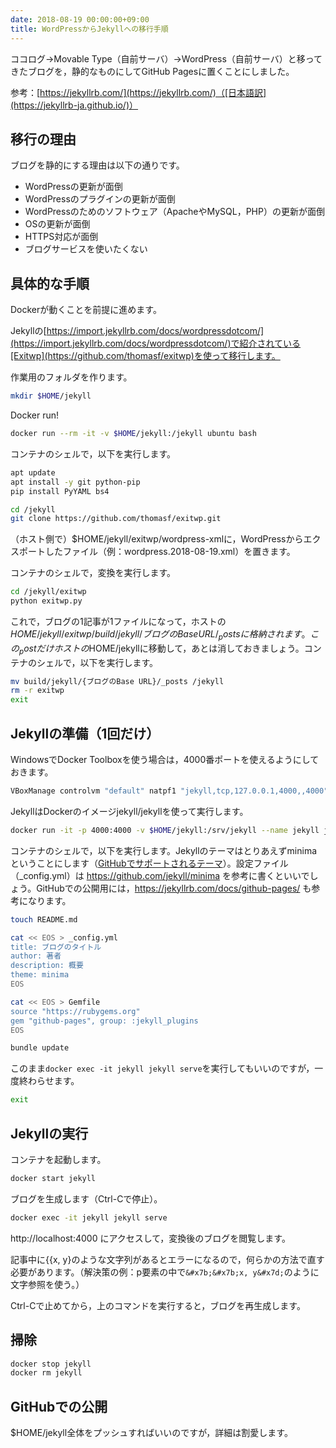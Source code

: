```yaml
---
date: 2018-08-19 00:00:00+09:00
title: WordPressからJekyllへの移行手順
---
```


ココログ→Movable Type（自前サーバ）→WordPress（自前サーバ）と移ってきたブログを，静的なものにしてGitHub Pagesに置くことにしました。

参考：[https://jekyllrb.com/](https://jekyllrb.com/)（[日本語訳](https://jekyllrb-ja.github.io/)）

## 移行の理由

ブログを静的にする理由は以下の通りです。

* WordPressの更新が面倒
* WordPressのプラグインの更新が面倒
* WordPressのためのソフトウェア（ApacheやMySQL，PHP）の更新が面倒
* OSの更新が面倒
* HTTPS対応が面倒
* ブログサービスを使いたくない


## 具体的な手順

Dockerが動くことを前提に進めます。

Jekyllの[https://import.jekyllrb.com/docs/wordpressdotcom/](https://import.jekyllrb.com/docs/wordpressdotcom/)で紹介されている[Exitwp](https://github.com/thomasf/exitwp)を使って移行します。

作業用のフォルダを作ります。

```bash
mkdir $HOME/jekyll
```

Docker run!

```bash
docker run --rm -it -v $HOME/jekyll:/jekyll ubuntu bash
```

コンテナのシェルで，以下を実行します。

```bash
apt update
apt install -y git python-pip
pip install PyYAML bs4

cd /jekyll
git clone https://github.com/thomasf/exitwp.git
```

（ホスト側で）$HOME/jekyll/exitwp/wordpress-xmlに，WordPressからエクスポートしたファイル（例：wordpress.2018-08-19.xml）を置きます。

コンテナのシェルで，変換を実行します。

```bash
cd /jekyll/exitwp
python exitwp.py
```

これで，ブログの1記事が1ファイルになって，ホストの$HOME/jekyll/exitwp/build/jekyll/{ブログのBase URL}/_posts に格納されます。この_postだけホストの$HOME/jekyllに移動して，あとは消しておきましょう。コンテナのシェルで，以下を実行します。

```bash
mv build/jekyll/{ブログのBase URL}/_posts /jekyll
rm -r exitwp
exit
```

## Jekyllの準備（1回だけ）

WindowsでDocker Toolboxを使う場合は，4000番ポートを使えるようにしておきます。

```bash
VBoxManage controlvm "default" natpf1 "jekyll,tcp,127.0.0.1,4000,,4000"
```

JekyllはDockerのイメージjekyll/jekyllを使って実行します。

```bash
docker run -it -p 4000:4000 -v $HOME/jekyll:/srv/jekyll --name jekyll jekyll/jekyll bash
```

コンテナのシェルで，以下を実行します。Jekyllのテーマはとりあえずminimaということにします（[GitHubでサポートされるテーマ](https://pages.github.com/themes/)）。設定ファイル（_config.yml）は https://github.com/jekyll/minima を参考に書くといいでしょう。GitHubでの公開用には，https://jekyllrb.com/docs/github-pages/ も参考になります。

```bash
touch README.md

cat << EOS > _config.yml
title: ブログのタイトル
author: 著者
description: 概要
theme: minima
EOS

cat << EOS > Gemfile
source "https://rubygems.org"
gem "github-pages", group: :jekyll_plugins
EOS

bundle update
```

このまま`docker exec -it jekyll jekyll serve`を実行してもいいのですが，一度終わらせます。

```bash
exit
```

## Jekyllの実行

コンテナを起動します。

```bash
docker start jekyll
```

ブログを生成します（Ctrl-Cで停止）。

```bash
docker exec -it jekyll jekyll serve
```

http://localhost:4000 にアクセスして，変換後のブログを閲覧します。

<p>記事中に&#x7b;&#x7b;x, y&#x7d;のような文字列があるとエラーになるので，何らかの方法で直す必要があります。（解決策の例：p要素の中で<code>&amp;#x7b;&amp;#x7b;x, y&amp;#x7d;</code>のように文字参照を使う。）</p>

Ctrl-Cで止めてから，上のコマンドを実行すると，ブログを再生成します。

## 掃除

```bash
docker stop jekyll
docker rm jekyll
```

## GitHubでの公開

$HOME/jekyll全体をプッシュすればいいのですが，詳細は割愛します。